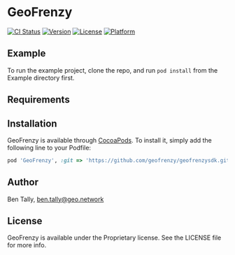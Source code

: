 # GeoFrenzy

[![CI Status](https://img.shields.io/travis/shbli/GeoFrenzy.svg?style=flat)](https://travis-ci.org/shbli/GeoFrenzy)
[![Version](https://img.shields.io/cocoapods/v/GeoFrenzy.svg?style=flat)](https://cocoapods.org/pods/GeoFrenzy)
[![License](https://img.shields.io/cocoapods/l/GeoFrenzy.svg?style=flat)](https://cocoapods.org/pods/GeoFrenzy)
[![Platform](https://img.shields.io/cocoapods/p/GeoFrenzy.svg?style=flat)](https://cocoapods.org/pods/GeoFrenzy)

## Example

To run the example project, clone the repo, and run `pod install` from the Example directory first.

## Requirements

## Installation

GeoFrenzy is available through [CocoaPods](https://cocoapods.org). To install
it, simply add the following line to your Podfile:

```ruby
pod 'GeoFrenzy', :git => 'https://github.com/geofrenzy/geofrenzysdk.git'
```

## Author

Ben Tally, ben.tally@geo.network

## License

GeoFrenzy is available under the Proprietary license. See the LICENSE file for more info.
